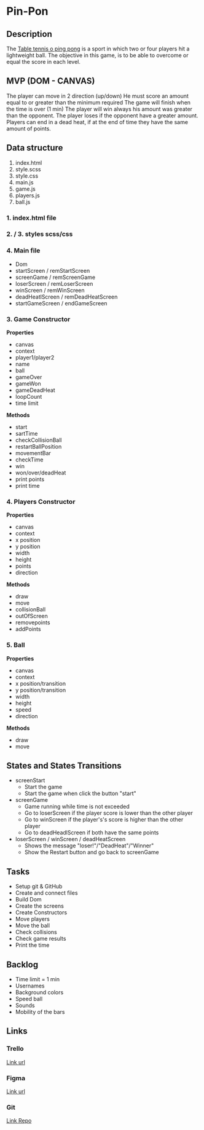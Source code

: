 # Pin-Pon

## Description
The [Table tennis o ping pong](https://es.wikipedia.org/wiki/Tenis_de_mesa)  is a sport in which two or four players hit a lightweight ball.
The objective in this game, is to be able to overcome or equal the score in each level.

## MVP (DOM - CANVAS)
The player can move in 2 direction (up/down)
He must score an amount equal to or greater than the minimum required
The game will finish when the time is over (1 min)
The player will win always his amount was greater than the opponent.
The player loses if the opponent have a greater amount.
Players can end in a dead heat, if at the end of time they have the same amount of points.

## Data structure
1. index.html
2. style.scss
3. style.css
4. main.js
5. game.js
6. players.js
7. ball.js

### 1. index.html file

### 2. / 3. styles scss/css

### 4. Main file

- Dom
- startScreen / remStartScreen
- screenGame / remScreenGame
- loserScreen / remLoserScreen
- winScreen / remWinScreen
- deadHeatlScreen / remDeadHeatScreen
- startGameScreen / endGameScreen

### 3. Game Constructor

**Properties**
- canvas
- context
- player1/player2
- name
- ball
- gameOver
- gameWon
- gameDeadHeat
- loopCount
- time limit

**Methods**
- start
- sartTime
- checkCollisionBall
- restartBallPosition
- movementBar
- checkTime
- win
- won/over/deadHeat
- print points
- print time

### 4. Players Constructor

**Properties**
- canvas
- context
- x position
- y position
- width
- height
- points
- direction

**Methods**
- draw
- move
- collisionBall
- outOfScreen
- removepoints
- addPoints

### 5. Ball

**Properties**
- canvas
- context
- x position/transition
- y position/transition
- width
- height
- speed
- direction

**Methods**
- draw
- move

## States and States Transitions
- screenStart
    - Start the game
    - Start the game when click the button "start"
- screenGame
    - Game running while time is not exceeded
    - Go to loserScreen if the player score is lower than the other player
    - Go to winScreen if the player's's score is higher than the other player
    - Go to deadHeadlScreen if both have the same points
- loserScreen / winScreen / deadHeatScreen
    - Shows the message "loser!"/"DeadHeat"/"Winner"
    - Show the Restart button and go back to screenGame

## Tasks
- Setup git & GitHub
- Create and connect files
- Build Dom
- Create the screens
- Create Constructors
- Move players
- Move the ball
- Check collisions
- Check game results
- Print the time

## Backlog
- Time limit = 1 min
- Usernames
- Background colors
- Speed ball
- Sounds
- Mobility of the bars

## Links

### Trello
[Link url](https://trello.com/invite/b/u7Dv7hXg/5bfd385146564da42624c796dfb5ad62/proyecto-1)

### Figma
[Link url](https://www.figma.com/file/j64FvDXNzdW7LAD4OX6DMZ/Untitled?node-id=2%3A13)

### Git
[Link Repo](https://github.com/Ayline1695/Proyect1)


